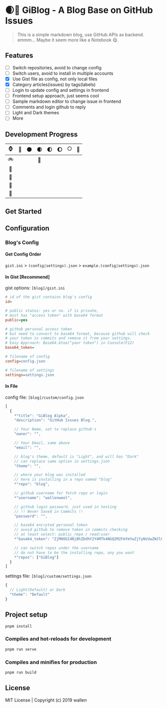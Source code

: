 # 🌒📖 GiBlog - A Blog Base on GitHub Issues

> This is a simple markdown blog, use GitHub APIs as backend. emmm... Maybe it seem more like a Notebook 😋.

## Features

- [ ] Switch repositories, avoid to change config
- [ ] Switch users, avoid to install in multiple accounts
- [x] Use Gist file as config, not only local files
- [x] Category articles(issues) by tags(labels)
- [ ] Login to update config and settings in frontend
- [ ] Frontend setup approach, just seems cool
- [ ] Sample markdown editor to change issue in frontend
- [ ] Comments and login github to reply
- [ ] Light and Dark themes
- [ ] More

## Development Progress

| ⌚  | 🌚  | 🌑  | 🌒  | 🌓  | 🌔  | 🌕  | 🌝  |
| :-: | :-: | :-: | :-: | :-: | :-: | :-: | :-: |
| 🚲  |     |     | 🤪  |     |     |     |     |
| 🛵  |     |     |     |     |     |     |     |
| 🚗  |     |     |     |     |     |     |     |
| 🛫  |     |     |     |     |     |     |     |
| 🚀  |     |     |     |     |     |     |     |

## Get Started

## Configuration

### Blog's Config

#### Get Config Order

`gist.ini` > `(config|settings).json` > `example.(config|settings).json`

#### In Gist [Recommend]

gist options: `[blog]/gist.ini`

```ini
# id of the gist contains blog's config
id=

# public status: yes or no. if is private,
# must has "access token" with base64 format
public=yes

# github personal access token
# but need to convert to base64 format, because github will check
# your token in commits and remove it from your settings.
# Easy Approach: Base64.btoa("your token") in Console(F12)
base64_token=

# filename of config
config=config.json

# filename of settings
settings=settings.json
```

#### In File

config file: `[blog]/custom/config.json`

```js
[
  {
    *"title": "GiBlog Alpha",
    "description": "GitHub Issues Blog.",

    // Your Name, set to replace github's
    "owner": "",

    // Your Email, same above
    "email": "",

    // blog's theme, default is "Light", and will has "Dark"
    // can replace same option in settings.json
    "theme": "",

    // where your blog was installed
    // here is installing in a repo named "blog"
    *"repo": "blog",

    // github username for fetch repo or login
    *"username": "wallenweel",

    // github login password, just used in testing
    // !! Never Saved in Commits !!
    "password": "",

    // base64 encryted personal token
    // avoid github to remove token in commits checking
    // at least select: public_repo / read:user
    *"base64_token": "ZjM0OGI4NjBhZDdhY2Y4MTk4NGQ2M2FmYmYwZjYyNzUwZWJlOGRlMA==",

    // can switch repos under the username
    // do not have to be the installing repo, any you want
    *"repos": ["GiBlog"]
  }
]
```

settings file: `[blog]/custom/settings.json`

```js
{
  // Light(Default) or Dark
  "theme": "Default"
}
```

## Project setup

```sh
pnpm install
```

### Compiles and hot-reloads for development

```sh
pnpm run serve
```

### Compiles and minifies for production

```sh
pnpm run build
```

## License

MIT License | Copyright (c) 2019 wallen
